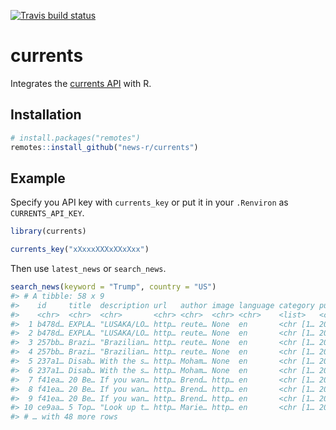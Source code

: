 <!-- badges: start -->
[![Travis build status](https://travis-ci.org/news-r/currents.svg?branch=master)](https://travis-ci.org/news-r/currents)
<!-- badges: end -->

# currents

Integrates the [currents API](https://currentsapi.services/) with R.

## Installation

``` r
# install.packages("remotes")
remotes::install_github("news-r/currents")
```

## Example

Specify you API key with `currents_key` or put it in your `.Renviron` as `CURRENTS_API_KEY`.

```r
library(currents)

currents_key("xXxxxXXXxXXxXxx")
```

Then use `latest_news` or `search_news`.

```r
search_news(keyword = "Trump", country = "US")
#> # A tibble: 58 x 9
#>    id     title  description url   author image language category published
#>    <chr>  <chr>  <chr>       <chr> <chr>  <chr> <chr>    <list>   <chr>    
#>  1 b478d… EXPLA… "LUSAKA/LO… http… reute… None  en       <chr [1… 2019-05-…
#>  2 b478d… EXPLA… "LUSAKA/LO… http… reute… None  en       <chr [1… 2019-05-…
#>  3 257bb… Brazi… "Brazilian… http… reute… None  en       <chr [1… 2019-05-…
#>  4 257bb… Brazi… "Brazilian… http… reute… None  en       <chr [1… 2019-05-…
#>  5 237a1… Disab… With the s… http… Moham… None  en       <chr [1… 2019-05-…
#>  6 237a1… Disab… With the s… http… Moham… None  en       <chr [1… 2019-05-…
#>  7 f41ea… 20 Be… If you wan… http… Brend… http… en       <chr [1… 2019-05-…
#>  8 f41ea… 20 Be… If you wan… http… Brend… http… en       <chr [1… 2019-05-…
#>  9 f41ea… 20 Be… If you wan… http… Brend… http… en       <chr [1… 2019-05-…
#> 10 ce9aa… 5 Top… "Look up t… http… Marie… http… en       <chr [1… 2019-05-…
#> # … with 48 more rows
```
